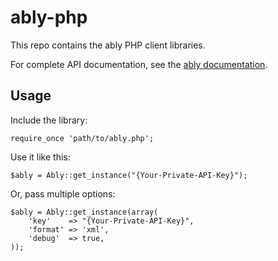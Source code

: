 # ably-php

This repo contains the ably PHP client libraries.

For complete API documentation, see the [ably documentation](https://ably.io/documentation).

## Usage

Include the library:

    require_once 'path/to/ably.php';

Use it like this:

    $ably = Ably::get_instance("{Your-Private-API-Key}");

Or, pass multiple options:

    $ably = Ably::get_instance(array(
        'key'    => "{Your-Private-API-Key}",
        'format' => 'xml',
        'debug'  => true,
    ));